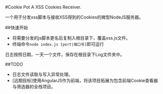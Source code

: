 #Cookie Pot
A XSS Cookies Receiver.

一个用于分发xss脚本与接收XSS得到的Cookies的微型NodeJS服务器。


##快速开始
+ 将需要分发的js脚本更名后复制入根目录下，覆盖xss.js文件。
+ 终端命令`node index.js [port|端口号]`即可运行

日志按照日期，一天一个文件，保存在根目录下Log文件夹中。

##TODO
+ 日志文件读取与写入异常处理。
+ [远期目标]使用AngularJS作为前端，将该项目拓展为包含前端Cookie查看器与筛选器的全栈项目。